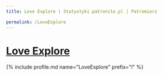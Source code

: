 ```yaml
---
title: Love Explore | Statystyki patronite.pl | Patromierz

permalink: /LoveExplore
---
```


# [Love Explore](https://patronite.pl/LoveExplore)

{% include profile.md name="LoveExplore" prefix="l" %}
